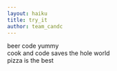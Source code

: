 ```yaml
---
layout: haiku
title: try_it
author: team_candc
---
```


beer code yummy<br>
cook and code saves the hole world<br>
pizza is the best<br>
